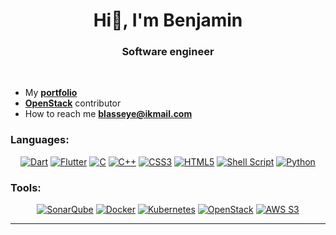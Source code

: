 <h1 align="center">Hi👋, I'm Benjamin</h1>
<h3 align="center">Software engineer</h3>
<br>

- My **[portfolio](https://portfolio.blasseye.fr/)**
- **[OpenStack](https://www.openstack.org/blog/new-in-openstack-bobcat-horizon-team-introduces-time-based-one-time-password-totp-authentication-support/)** contributor 
- How to reach me **[blasseye@ikmail.com](blasseye@ikmail.com)**

<h3>Languages:</h3>

<div align="center" id="languages">
<a href="https://dart.dev/">
<img src="https://img.shields.io/badge/dart-%230175C2.svg?style=for-the-badge&logo=dart&logoColor=white" 
alt="Dart"/></a>
<a href="https://flutter.dev/">
<img src="https://img.shields.io/badge/Flutter-%2302569B.svg?style=for-the-badge&logo=Flutter&logoColor=white" 
alt="Flutter"/></a>
<a href="https://www.w3schools.com/c/">
<img src="https://img.shields.io/badge/c-%2300599C.svg?style=for-the-badge&logo=c&logoColor=white" 
alt="C"/></a>
<a href="https://www.w3schools.com/cpp/">
<img src="https://img.shields.io/badge/c++-%2300599C.svg?style=for-the-badge&logo=c%2B%2B&logoColor=white" 
alt="C++"/></a>
<a href="https://www.w3schools.com/css/">
<img src="https://img.shields.io/badge/css3-%231572B6.svg?style=for-the-badge&logo=css3&logoColor=white" 
alt="CSS3"/></a>
<a href="https://www.w3schools.com/html/">
<img src="https://img.shields.io/badge/html5-%23E34F26.svg?style=for-the-badge&logo=html5&logoColor=white"
alt="HTML5"/></a>
<a href="https://www.learnshell.org/">
<img src="https://img.shields.io/badge/shell_script-%23121011.svg?style=for-the-badge&logo=gnu-bash&logoColor=white"
alt="Shell Script"/></a>
<a href="https://www.w3schools.com/python/">
<img src="https://img.shields.io/badge/python-3670A0?style=for-the-badge&logo=python&logoColor=ffdd54"
alt="Python"/></a>
</div>

<h3>Tools:</h3>

<div align="center" id="tools">
<a href="https://www.sonarsource.com/">
<img src="https://img.shields.io/badge/SonarQube-black?style=for-the-badge&logo=sonarqube&logoColor=4E9BCD"
alt="SonarQube"/></a>
<a href="https://docs.docker.com/">
<img src="https://img.shields.io/badge/docker-%230db7ed.svg?style=for-the-badge&logo=docker&logoColor=white"
alt="Docker"/></a>
<a href="https://kubernetes.io/">
<img src="https://img.shields.io/badge/kubernetes-%23326ce5.svg?style=for-the-badge&logo=kubernetes&logoColor=white"
alt="Kubernetes"/></a>
<a href="https://www.openstack.org/">
<img src="https://img.shields.io/badge/Openstack-%23f01742.svg?style=for-the-badge&logo=openstack&logoColor=white"
alt="OpenStack"/></a>
<a href="https://aws.amazon.com/s3/">
<img src="https://img.shields.io/badge/AWS_S3-%23FF9900.svg?style=for-the-badge&logo=amazon-s3&logoColor=white"
alt="AWS S3"/></a>
</div>

---

